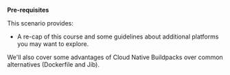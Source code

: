 **Pre-requisites**

This scenario provides:
 
 - A re-cap of this course and some guidelines about additional platforms you may want to explore.

We'll also cover some advantages of Cloud Native Buildpacks over common alternatives (Dockerfile and Jib).

